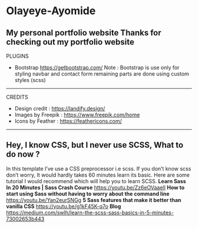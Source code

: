 # Olayeye-Ayomide
My personal portfolio website 
Thanks for checking out my portfolio website 
--------------------------------------------------------
PLUGINS
- Bootstrap https://getbootstrap.com/
Note : Bootstrap is use only for styling navbar and contact form 
remaining parts are done using custom styles (scss)
--------------------------------------------------------
CREDITS
- Design credit : https://landify.design/
- Images by Freepik : https://www.freepik.com/home
- Icons by Feather : https://feathericons.com/ 
--------------------------------------------------------
Hey, I know CSS, but I never use SCSS, What to do now ?
--------------------------------------------------------
In this template I’ve use a CSS preprocessor i.e scss. If you don’t know scss don’t worry, It would hardly takes 60 minutes learn its basic. Here are some tutorial I would recommend which will help you to learn SCSS. 
**Learn Sass In 20 Minutes | Sass Crash Course** 
https://youtu.be/Zz6eOVaaelI
**How to start using Sass without having to worry about the command line**  
https://youtu.be/Yan2eurSNGg
**5 Sass features that make it better than vanilla CSS**
https://youtu.be/g1kF45K-q7o
**Blog**
https://medium.com/swlh/learn-the-scss-sass-basics-in-5-minutes-73002653b443
